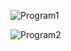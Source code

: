 ![Program1](https://user-images.githubusercontent.com/123592413/219975157-06b4206e-2ca9-4a0a-9fdc-3187d0f9815c.png)


![Program2](https://user-images.githubusercontent.com/123592413/219975161-2b905508-5073-4ed6-b8de-f60e30ab5dd7.png)
